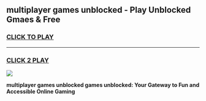 
## multiplayer games unblocked - Play Unblocked Gmaes & Free
<h3>
<a href="https://premium.freeplayer.one?title=multiplayer_games_unblocked&ref=20F">CLICK TO PLAY</a></h3>
<hr>

<h3>
<a href="https://premium.freeplayer.one?title=multiplayer_games_unblocked&ref=20F">CLICK 2 PLAY</a>
  
</h3>

<a href="https://premium.freeplayer.one?title=multiplayer_games_unblocked&ref=20F/"><img src="https://clearcache.store/games.png"></a>


**multiplayer games unblocked games unblocked: Your Gateway to Fun and Accessible Online Gaming**
